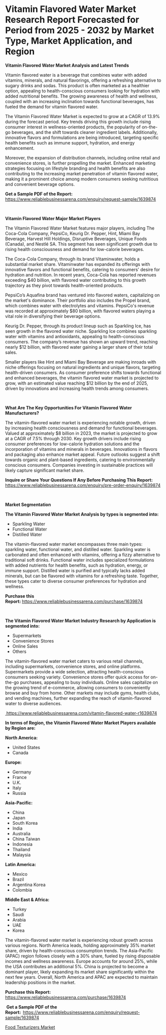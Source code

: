 <p><h1>Vitamin Flavored Water Market Research Report Forecasted for Period from 2025 -  2032 by Market Type, Market Application, and Region</h1></p><p><strong>Vitamin Flavored Water Market Analysis and Latest Trends</strong></p>
<p><p>Vitamin flavored water is a beverage that combines water with added vitamins, minerals, and natural flavorings, offering a refreshing alternative to sugary drinks and sodas. This product is often marketed as a healthier option, appealing to health-conscious consumers looking for hydration with added nutritional benefits. The growing awareness of health and wellness, coupled with an increasing inclination towards functional beverages, has fueled the demand for vitamin flavored water.</p><p>The Vitamin Flavored Water Market is expected to grow at a CAGR of 13.9% during the forecast period. Key trends driving this growth include rising consumer interest in wellness-oriented products, the popularity of on-the-go beverages, and the shift towards cleaner ingredient labels. Additionally, innovative flavors and formulations are being introduced, targeting specific health benefits such as immune support, hydration, and energy enhancement.</p><p>Moreover, the expansion of distribution channels, including online retail and convenience stores, is further propelling the market. Enhanced marketing strategies focusing on lifestyle branding and health benefits are also contributing to the increasing market penetration of vitamin flavored water, making it a prominent choice among modern consumers seeking nutritious and convenient beverage options.</p></p>
<p><strong>Get a Sample PDF of the Report:&nbsp;</strong> <a href="https://www.reliablebusinessarena.com/enquiry/request-sample/1639874?utm_campaign=2262&utm_medium=2&utm_source=Github&utm_content=ia&utm_term=14022025&utm_id=vitamin-flavored-water">https://www.reliablebusinessarena.com/enquiry/request-sample/1639874</a></p>
<p>&nbsp;</p>
<p><strong>Vitamin Flavored Water Major Market Players</strong></p>
<p><p>The Vitamin Flavored Water Market features major players, including The Coca-Cola Company, PepsiCo, Keurig Dr. Pepper, Hint, Miami Bay Beverage, Harvest Hill Holdings, Disruptive Beverages, Unique Foods (Canada), and Nestlé SA. This segment has seen significant growth due to rising health consciousness and demand for low-calorie beverages.</p><p>The Coca-Cola Company, through its brand Vitaminwater, holds a substantial market share. Vitaminwater has expanded its offerings with innovative flavors and functional benefits, catering to consumers' desire for hydration and nutrition. In recent years, Coca-Cola has reported revenues exceeding $40 billion, with flavored water contributing to this growth trajectory as they pivot towards health-oriented products.</p><p>PepsiCo’s Aquafina brand has ventured into flavored waters, capitalizing on the market's dominance. Their portfolio also includes the Propel brand, which combines water with electrolytes and vitamins. PepsiCo's revenue was recorded at approximately $80 billion, with flavored waters playing a vital role in diversifying their beverage options.</p><p>Keurig Dr. Pepper, through its product lineup such as Sparkling Ice, has seen growth in the flavored water niche. Sparkling Ice combines sparkling water with vitamins and antioxidants, appealing to health-conscious consumers. The company’s revenue has shown an upward trend, reaching nearly $12 billion, with flavored water gaining a larger share of their total sales.</p><p>Smaller players like Hint and Miami Bay Beverage are making inroads with niche offerings focusing on natural ingredients and unique flavors, targeting health-driven consumers. As consumer preference shifts towards functional and enhanced beverages, the vitamin flavored water market is projected to grow, with an estimated value reaching $12 billion by the end of 2025, driven by innovations and increasing health trends among consumers.</p></p>
<p>&nbsp;</p>
<p><strong>What Are The Key Opportunities For Vitamin Flavored Water Manufacturers?</strong></p>
<p><p>The vitamin-flavored water market is experiencing notable growth, driven by increasing health consciousness and demand for functional beverages. Valued at approximately $8 billion in 2023, the market is projected to grow at a CAGR of 7.5% through 2030. Key growth drivers include rising consumer preferences for low-calorie hydration solutions and the incorporation of vitamins and minerals in beverages. Innovations in flavors and packaging also enhance market appeal. Future outlooks suggest a shift towards organic and plant-based ingredients, catering to environmentally conscious consumers. Companies investing in sustainable practices will likely capture significant market share.</p></p>
<p><strong>Inquire or Share Your Questions If Any Before Purchasing This Report:</strong> <a href="https://www.reliablebusinessarena.com/enquiry/pre-order-enquiry/1639874?utm_campaign=2262&utm_medium=2&utm_source=Github&utm_content=ia&utm_term=14022025&utm_id=vitamin-flavored-water">https://www.reliablebusinessarena.com/enquiry/pre-order-enquiry/1639874</a></p>
<p>&nbsp;</p>
<p><strong>Market Segmentation</strong></p>
<p><strong>The Vitamin Flavored Water Market Analysis by types is segmented into:</strong></p>
<p><ul><li>Sparkling Water</li><li>Functional Water</li><li>Distilled Water</li></ul></p>
<p><p>The vitamin-flavored water market encompasses three main types: sparkling water, functional water, and distilled water. Sparkling water is carbonated and often enhanced with vitamins, offering a fizzy alternative to traditional soft drinks. Functional water includes specialized formulations with added nutrients for health benefits, such as hydration, energy, or immune support. Distilled water is purified and typically lacks added minerals, but can be flavored with vitamins for a refreshing taste. Together, these types cater to diverse consumer preferences for hydration and wellness.</p></p>
<p><strong>Purchase this Report:&nbsp;</strong><a href="https://www.reliablebusinessarena.com/purchase/1639874?utm_campaign=2262&utm_medium=2&utm_source=Github&utm_content=ia&utm_term=14022025&utm_id=vitamin-flavored-water">https://www.reliablebusinessarena.com/purchase/1639874</a></p>
<p>&nbsp;</p>
<p><strong>The Vitamin Flavored Water Market Industry Research by Application is segmented into:</strong></p>
<p><ul><li>Supermarkets</li><li>Convenience Stores</li><li>Online Sales</li><li>Others</li></ul></p>
<p><p>The vitamin-flavored water market caters to various retail channels, including supermarkets, convenience stores, and online platforms. Supermarkets provide a wide selection, attracting health-conscious consumers seeking variety. Convenience stores offer quick access for on-the-go purchases, appealing to busy individuals. Online sales capitalize on the growing trend of e-commerce, allowing consumers to conveniently browse and buy from home. Other markets may include gyms, health clubs, and vending machines, further expanding the reach of vitamin-flavored water to diverse audiences.</p></p>
<p><a href="https://www.reliablebusinessarena.com/vitamin-flavored-water-r1639874?utm_campaign=2262&utm_medium=2&utm_source=Github&utm_content=ia&utm_term=14022025&utm_id=vitamin-flavored-water">&nbsp;https://www.reliablebusinessarena.com/vitamin-flavored-water-r1639874</a></p>
<p><strong>In terms of Region, the Vitamin Flavored Water Market Players available by Region are:</strong></p>
<p>
    <p> <strong> North America: </strong>
        <ul>
            <li>United States</li>
            <li>Canada</li>
        </ul>
        </p> 
    <p> <strong> Europe: </strong>
        <ul>
            <li>Germany</li>
            <li>France</li>
            <li>U.K.</li>
            <li>Italy</li>
            <li>Russia</li>
        </ul>
        </p> 
    <p> <strong> Asia-Pacific: </strong>
        <ul>
            <li>China</li>
            <li>Japan</li>
            <li>South Korea</li>
            <li>India</li>
            <li>Australia</li>
            <li>China Taiwan</li>
            <li>Indonesia</li>
            <li>Thailand</li>
            <li>Malaysia</li>
        </ul>
        </p> 
    <p> <strong> Latin America: </strong>
        <ul>
            <li>Mexico</li>
            <li>Brazil</li>
            <li>Argentina Korea</li>
            <li>Colombia</li>
        </ul>
        </p> 
    <p> <strong> Middle East & Africa: </strong>
        <ul>
            <li>Turkey</li>
            <li>Saudi</li>
            <li>Arabia</li>
            <li>UAE</li>
            <li>Korea</li>
        </ul>
    </p>
    </p>
<p><p>The vitamin-flavored water market is experiencing robust growth across various regions. North America leads, holding approximately 35% market share, driven by health-conscious consumption trends. The Asia-Pacific (APAC) region follows closely with a 30% share, fueled by rising disposable incomes and wellness awareness. Europe accounts for around 25%, while the USA contributes an additional 5%. China is projected to become a dominant player, likely expanding its market share significantly within the next few years. Overall, North America and APAC are expected to maintain leadership positions in the market.</p></p>
<p><strong>Purchase this Report: </strong><a href="https://www.reliablebusinessarena.com/purchase/1639874?utm_campaign=2262&utm_medium=2&utm_source=Github&utm_content=ia&utm_term=14022025&utm_id=vitamin-flavored-water">https://www.reliablebusinessarena.com/purchase/1639874</a></p>
<p>&nbsp;<strong>Get a Sample PDF of the Report:&nbsp;&nbsp;</strong><a href="https://www.reliablebusinessarena.com/enquiry/request-sample/1639874?utm_campaign=2262&utm_medium=2&utm_source=Github&utm_content=ia&utm_term=14022025&utm_id=vitamin-flavored-water">https://www.reliablebusinessarena.com/enquiry/request-sample/1639874</a></p>
<p><strong></strong></p>
<p><p><a href="https://github.com/millionkaryn68/Market-Research-Report-List-1/blob/main/food-texturizers-market.md?utm_campaign=2262&utm_medium=2&utm_source=Github&utm_content=ia&utm_term=14022025&utm_id=vitamin-flavored-water">Food Texturizers Market</a></p></p>